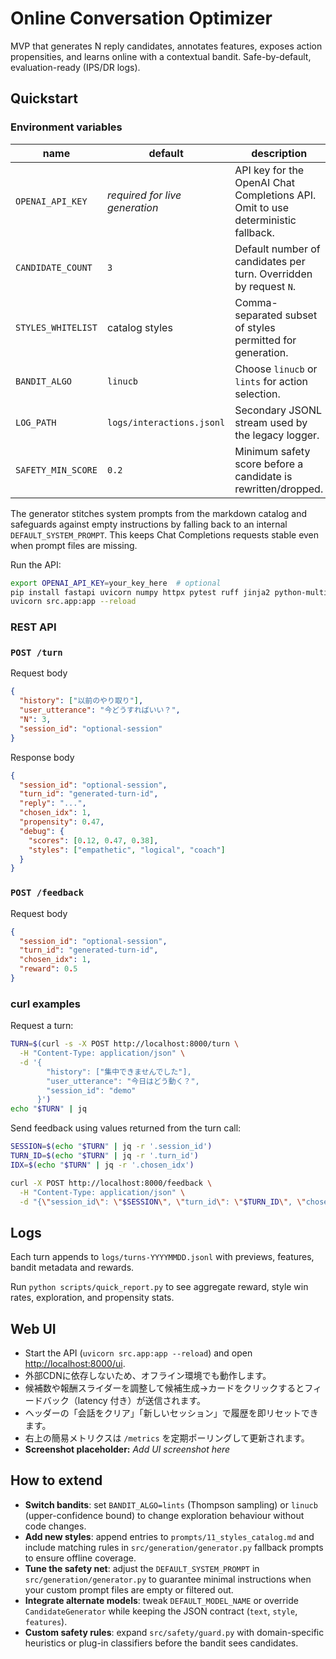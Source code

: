 # Online Conversation Optimizer


MVP that generates N reply candidates, annotates features, exposes action propensities, and learns online with a contextual bandit. Safe-by-default, evaluation-ready (IPS/DR logs).


## Quickstart

### Environment variables

| name | default | description |
| --- | --- | --- |
| `OPENAI_API_KEY` | _required for live generation_ | API key for the OpenAI Chat Completions API. Omit to use deterministic fallback. |
| `CANDIDATE_COUNT` | `3` | Default number of candidates per turn. Overridden by request `N`. |
| `STYLES_WHITELIST` | catalog styles | Comma-separated subset of styles permitted for generation. |
| `BANDIT_ALGO` | `linucb` | Choose `linucb` or `lints` for action selection. |
| `LOG_PATH` | `logs/interactions.jsonl` | Secondary JSONL stream used by the legacy logger. |
| `SAFETY_MIN_SCORE` | `0.2` | Minimum safety score before a candidate is rewritten/dropped. |

The generator stitches system prompts from the markdown catalog and safeguards against empty instructions by falling back to an internal `DEFAULT_SYSTEM_PROMPT`. This keeps Chat Completions requests stable even when prompt files are missing.

Run the API:

```bash
export OPENAI_API_KEY=your_key_here  # optional
pip install fastapi uvicorn numpy httpx pytest ruff jinja2 python-multipart
uvicorn src.app:app --reload
```

### REST API

### `POST /turn`

Request body
```json
{
  "history": ["以前のやり取り"],
  "user_utterance": "今どうすればいい？",
  "N": 3,
  "session_id": "optional-session"
}
```

Response body
```json
{
  "session_id": "optional-session",
  "turn_id": "generated-turn-id",
  "reply": "...",
  "chosen_idx": 1,
  "propensity": 0.47,
  "debug": {
    "scores": [0.12, 0.47, 0.38],
    "styles": ["empathetic", "logical", "coach"]
  }
}
```

### `POST /feedback`

Request body
```json
{
  "session_id": "optional-session",
  "turn_id": "generated-turn-id",
  "chosen_idx": 1,
  "reward": 0.5
}
```

### curl examples

Request a turn:

```bash
TURN=$(curl -s -X POST http://localhost:8000/turn \
  -H "Content-Type: application/json" \
  -d '{
        "history": ["集中できませんでした"],
        "user_utterance": "今日はどう動く？",
        "session_id": "demo"
      }')
echo "$TURN" | jq
```

Send feedback using values returned from the turn call:

```bash
SESSION=$(echo "$TURN" | jq -r '.session_id')
TURN_ID=$(echo "$TURN" | jq -r '.turn_id')
IDX=$(echo "$TURN" | jq -r '.chosen_idx')

curl -X POST http://localhost:8000/feedback \
  -H "Content-Type: application/json" \
  -d "{\"session_id\": \"$SESSION\", \"turn_id\": \"$TURN_ID\", \"chosen_idx\": $IDX, \"reward\": 0.6}"
```

## Logs

Each turn appends to `logs/turns-YYYYMMDD.jsonl` with previews, features, bandit metadata and rewards.

Run `python scripts/quick_report.py` to see aggregate reward, style win rates, exploration, and propensity stats.

## Web UI

- Start the API (`uvicorn src.app:app --reload`) and open <http://localhost:8000/ui>.
- 外部CDNに依存しないため、オフライン環境でも動作します。
- 候補数や報酬スライダーを調整して候補生成→カードをクリックするとフィードバック（latency 付き）が送信されます。
- ヘッダーの「会話をクリア」「新しいセッション」で履歴を即リセットできます。
- 右上の簡易メトリクスは `/metrics` を定期ポーリングして更新されます。
- **Screenshot placeholder:** _Add UI screenshot here_

## How to extend

- **Switch bandits**: set `BANDIT_ALGO=lints` (Thompson sampling) or `linucb` (upper-confidence bound) to change exploration behaviour without code changes.
- **Add new styles**: append entries to `prompts/11_styles_catalog.md` and include matching rules in `src/generation/generator.py` fallback prompts to ensure offline coverage.
- **Tune the safety net**: adjust the `DEFAULT_SYSTEM_PROMPT` in `src/generation/generator.py` to guarantee minimal instructions when your custom prompt files are empty or filtered out.
- **Integrate alternate models**: tweak `DEFAULT_MODEL_NAME` or override `CandidateGenerator` while keeping the JSON contract (`text`, `style`, `features`).
- **Custom safety rules**: expand `src/safety/guard.py` with domain-specific heuristics or plug-in classifiers before the bandit sees candidates.
